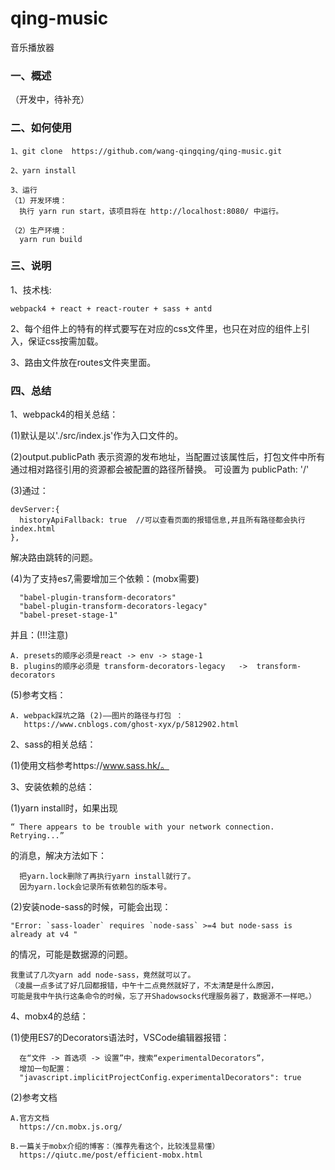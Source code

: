 # qing-music
音乐播放器

### 一、概述

  （开发中，待补充）

### 二、如何使用

    1、git clone  https://github.com/wang-qingqing/qing-music.git
    
    2、yarn install
        
    3、运行
    （1）开发环境：
      执行 yarn run start，该项目将在 http://localhost:8080/ 中运行。
      
    （2）生产环境：
      yarn run build


### 三、说明

1、技术栈:

    webpack4 + react + react-router + sass + antd 

2、每个组件上的特有的样式要写在对应的css文件里，也只在对应的组件上引入，保证css按需加载。

3、路由文件放在routes文件夹里面。


### 四、总结
1、webpack4的相关总结：

  (1)默认是以'./src/index.js'作为入口文件的。

  (2)output.publicPath 
    表示资源的发布地址，当配置过该属性后，打包文件中所有通过相对路径引用的资源都会被配置的路径所替换。
    可设置为 publicPath: '/'

  (3)通过：

    devServer:{
      historyApiFallback: true  //可以查看页面的报错信息,并且所有路径都会执行index.html
    },

  解决路由跳转的问题。

  (4)为了支持es7,需要增加三个依赖：(mobx需要)
  
      "babel-plugin-transform-decorators"
      "babel-plugin-transform-decorators-legacy"
      "babel-preset-stage-1"

  并且：(!!!注意)
  
    A. presets的顺序必须是react -> env -> stage-1
    B. plugins的顺序必须是 transform-decorators-legacy   ->  transform-decorators

  (5)参考文档：

    A. webpack踩坑之路 (2)——图片的路径与打包 ：
       https://www.cnblogs.com/ghost-xyx/p/5812902.html


2、sass的相关总结：

  (1)使用文档参考https://www.sass.hk/。
 
3、安装依赖的总结：

  (1)yarn install时，如果出现

    “ There appears to be trouble with your network connection. Retrying...”
  的消息，解决方法如下：

      把yarn.lock删除了再执行yarn install就行了。
      因为yarn.lock会记录所有依赖包的版本号。

  (2)安装node-sass的时候，可能会出现：

    "Error: `sass-loader` requires `node-sass` >=4 but node-sass is already at v4 "

  的情况，可能是数据源的问题。

    我重试了几次yarn add node-sass，竟然就可以了。
    （凌晨一点多试了好几回都报错，中午十二点竟然就好了，不太清楚是什么原因，
    可能是我中午执行这条命令的时候，忘了开Shadowsocks代理服务器了，数据源不一样吧。）
  
4、mobx4的总结：

  (1)使用ES7的Decorators语法时，VSCode编辑器报错：

      在“文件 -> 首选项 -> 设置”中，搜索“experimentalDecorators”，
      增加一句配置：
      "javascript.implicitProjectConfig.experimentalDecorators": true

  (2)参考文档

    A.官方文档
      https://cn.mobx.js.org/

    B.一篇关于mobx介绍的博客：（推荐先看这个，比较浅显易懂）
      https://qiutc.me/post/efficient-mobx.html
  


 




